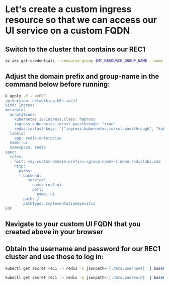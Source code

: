 # Let's create a custom ingress resource so that we can access our UI service on a custom FQDN

## Switch to the cluster that contains our REC1

```bash
az aks get-credentials --resource-group $MY_RESOURCE_GROUP_NAME --name <AKS-cluster-for-REC1>
```

## Adjust the domain prefix and group-name in the command below before running:

```bash
k apply -f - <<EOF
apiVersion: networking.k8s.io/v1
kind: Ingress
metadata:
  annotations:
    kubernetes.io/ingress.class: haproxy
    ingress.kubernetes.io/ssl-passthrough: "true"
    redis.io/last-keys: '["ingress.kubernetes.io/ssl-passthrough", "kubernetes.io/ingress.class"]'
  labels:
    app: redis-enterprise
  name: ui
  namespace: redis
spec:
  rules:
  - host: <my-custom-domain-prefix>.<group-name>-1.demo.redislabs.com
    http:
      paths:
      - backend:
          service:
            name: rec1-ui
            port:
              name: ui
        path: /
        pathType: ImplementationSpecific
EOF
```

## Navigate to your custom UI FQDN that you created above in your browser

## Obtain the username and password for our REC1 cluster and use those to log in:

```bash
kubectl get secret rec1 -n redis -o jsonpath='{.data.username}' | base64 --decode
```
```bash
kubectl get secret rec1 -n redis -o jsonpath='{.data.password}' | base64 --decode
```
